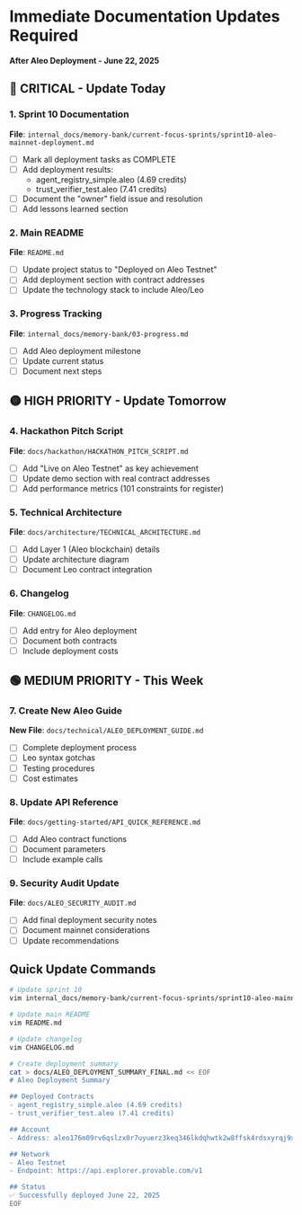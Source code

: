 # Immediate Documentation Updates Required

**After Aleo Deployment - June 22, 2025**

## 🔴 CRITICAL - Update Today

### 1. Sprint 10 Documentation
**File**: `internal_docs/memory-bank/current-focus-sprints/sprint10-aleo-mainnet-deployment.md`
- [ ] Mark all deployment tasks as COMPLETE
- [ ] Add deployment results:
  - agent_registry_simple.aleo (4.69 credits)
  - trust_verifier_test.aleo (7.41 credits)
- [ ] Document the "owner" field issue and resolution
- [ ] Add lessons learned section

### 2. Main README
**File**: `README.md`
- [ ] Update project status to "Deployed on Aleo Testnet"
- [ ] Add deployment section with contract addresses
- [ ] Update the technology stack to include Aleo/Leo

### 3. Progress Tracking
**File**: `internal_docs/memory-bank/03-progress.md`
- [ ] Add Aleo deployment milestone
- [ ] Update current status
- [ ] Document next steps

## 🟡 HIGH PRIORITY - Update Tomorrow

### 4. Hackathon Pitch Script
**File**: `docs/hackathon/HACKATHON_PITCH_SCRIPT.md`
- [ ] Add "Live on Aleo Testnet" as key achievement
- [ ] Update demo section with real contract addresses
- [ ] Add performance metrics (101 constraints for register)

### 5. Technical Architecture
**File**: `docs/architecture/TECHNICAL_ARCHITECTURE.md`
- [ ] Add Layer 1 (Aleo blockchain) details
- [ ] Update architecture diagram
- [ ] Document Leo contract integration

### 6. Changelog
**File**: `CHANGELOG.md`
- [ ] Add entry for Aleo deployment
- [ ] Document both contracts
- [ ] Include deployment costs

## 🟢 MEDIUM PRIORITY - This Week

### 7. Create New Aleo Guide
**New File**: `docs/technical/ALEO_DEPLOYMENT_GUIDE.md`
- [ ] Complete deployment process
- [ ] Leo syntax gotchas
- [ ] Testing procedures
- [ ] Cost estimates

### 8. Update API Reference
**File**: `docs/getting-started/API_QUICK_REFERENCE.md`
- [ ] Add Aleo contract functions
- [ ] Document parameters
- [ ] Include example calls

### 9. Security Audit Update
**File**: `docs/ALEO_SECURITY_AUDIT.md`
- [ ] Add final deployment security notes
- [ ] Document mainnet considerations
- [ ] Update recommendations

## Quick Update Commands

```bash
# Update sprint 10
vim internal_docs/memory-bank/current-focus-sprints/sprint10-aleo-mainnet-deployment.md

# Update main README
vim README.md

# Update changelog
vim CHANGELOG.md

# Create deployment summary
cat > docs/ALEO_DEPLOYMENT_SUMMARY_FINAL.md << EOF
# Aleo Deployment Summary

## Deployed Contracts
- agent_registry_simple.aleo (4.69 credits)
- trust_verifier_test.aleo (7.41 credits)

## Account
- Address: aleo176m09rv6qslzx0r7uyuerz3keq346lkdqhwtk2w8ffsk4rdsxyrqj9xx5m

## Network
- Aleo Testnet
- Endpoint: https://api.explorer.provable.com/v1

## Status
✅ Successfully deployed June 22, 2025
EOF
```